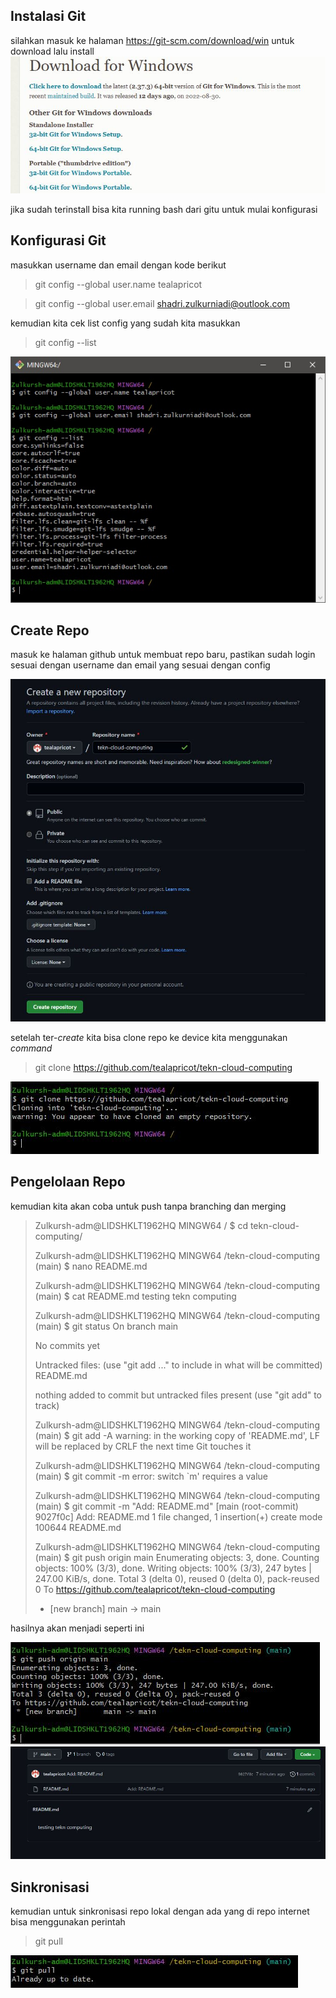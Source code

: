 ## Instalasi Git

silahkan masuk ke halaman https://git-scm.com/download/win untuk download lalu install
![](images/1-install%20git.JPG)

jika sudah terinstall bisa kita running bash dari gitu untuk mulai konfigurasi

## Konfigurasi Git

masukkan username dan email dengan kode berikut

> git config --global user.name tealapricot

> git config --global user.email shadri.zulkurniadi@outlook.com

kemudian kita cek list config yang sudah kita masukkan

> git config --list

![](images/git-config.jpg)

## Create Repo

masuk ke halaman github untuk membuat repo baru, pastikan sudah login sesuai dengan username dan email yang sesuai dengan config

![](images/create-repo.JPG)

setelah ter-_create_ kita bisa clone repo ke device kita menggunakan _command_

> git clone https://github.com/tealapricot/tekn-cloud-computing

![](images/clone-repo.JPG)

## Pengelolaan Repo

kemudian kita akan coba untuk push tanpa branching dan merging

> Zulkursh-adm@LIDSHKLT1962HQ MINGW64 /
> $ cd tekn-cloud-computing/
>
> Zulkursh-adm@LIDSHKLT1962HQ MINGW64 /tekn-cloud-computing (main)
> $ nano README.md
>
> Zulkursh-adm@LIDSHKLT1962HQ MINGW64 /tekn-cloud-computing (main)
> $ cat README.md
> testing tekn computing
>
> Zulkursh-adm@LIDSHKLT1962HQ MINGW64 /tekn-cloud-computing (main)
> $ git status
> On branch main
>
> No commits yet
>
> Untracked files:
> (use "git add <file>..." to include in what will be committed)
> README.md
>
> nothing added to commit but untracked files present (use "git add" to track)
>
> Zulkursh-adm@LIDSHKLT1962HQ MINGW64 /tekn-cloud-computing (main)
> $ git add -A
> warning: in the working copy of 'README.md', LF will be replaced by CRLF the next time Git touches it
>
> Zulkursh-adm@LIDSHKLT1962HQ MINGW64 /tekn-cloud-computing (main)
> $ git commit -m
> error: switch `m' requires a value
>
> Zulkursh-adm@LIDSHKLT1962HQ MINGW64 /tekn-cloud-computing (main)
> $ git commit -m "Add: README.md"
> [main (root-commit) 9027f0c] Add: README.md
> 1 file changed, 1 insertion(+)
> create mode 100644 README.md
>
> Zulkursh-adm@LIDSHKLT1962HQ MINGW64 /tekn-cloud-computing (main)
> $ git push origin main
> Enumerating objects: 3, done.
> Counting objects: 100% (3/3), done.
> Writing objects: 100% (3/3), 247 bytes | 247.00 KiB/s, done.
> Total 3 (delta 0), reused 0 (delta 0), pack-reused 0
> To https://github.com/tealapricot/tekn-cloud-computing
>
> - [new branch] main -> main

hasilnya akan menjadi seperti ini

![](images/5-push-main.JPG)
![](images/6-result.JPG)

## Sinkronisasi

kemudian untuk sinkronisasi repo lokal dengan ada yang di repo internet bisa menggunakan perintah

> git pull

![](images/10-git%20pull.JPG)
